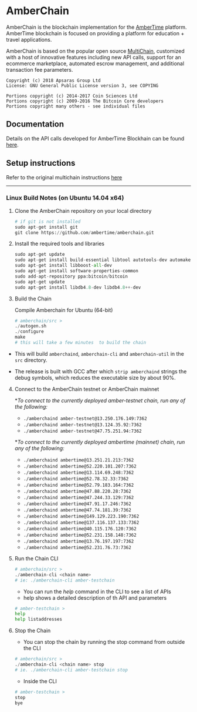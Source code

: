 AmberChain
==========

AmberChain is the blockchain implementation for the [AmberTime](https://ambertime.org/) platform. AmberTime blockchain is focused on providing a platform for education + travel applications.

AmberChain is based on the popular open source [MultiChain](http://www.multichain.com/), customized with a host of innovative features including new API calls, support for an ecommerce marketplace, automated escrow management, and additional transaction fee parameters.

    Copyright (c) 2018 Apsaras Group Ltd
    License: GNU General Public License version 3, see COPYING

    Portions copyright (c) 2014-2017 Coin Sciences Ltd
    Portions copyright (c) 2009-2016 The Bitcoin Core developers
    Portions copyright many others - see individual files

## Documentation

Details on the API calls developed for AmberTime Blockhain can be found [here](https://github.com/ambertime/amberchain/blob/amber-dev/docs/AmberTime%20Blockchain%20Documentation_v1.4.pdf).

## Setup instructions

Refer to the original multichain instructions [here](multichain-README.md)

-----------------------------

### Linux Build Notes (on Ubuntu 14.04 x64)


1. Clone the AmberChain repository on your local directory
    ```python
    # if git is not installed
    sudo apt-get install git
    git clone https://github.com/ambertime/amberchain.git
    ```

2.  Install the required tools and libraries
    ```python
    sudo apt-get update
    sudo apt-get install build-essential libtool autotools-dev automake pkg-config libssl-dev libevent-dev bsdmainutils
    sudo apt-get install libboost-all-dev
    sudo apt-get install software-properties-common
    sudo add-apt-repository ppa:bitcoin/bitcoin
    sudo apt-get update
    sudo apt-get install libdb4.8-dev libdb4.8++-dev
    ```

3. Build the Chain 
    
    Compile Amberchain for Ubuntu (64-bit)
    ```python
    # amberchain/src >
    ./autogen.sh
    ./configure
    make
    # this will take a few minutes  to build the chain
    ```
* This will build `amberchaind`, `amberchain-cli` and `amberchain-util` in the `src` directory.

* The release is built with GCC after which `strip amberchaind` strings the debug symbols, which reduces the executable size by about 90%.

4. Connect to the AmberChain testnet or AmberChain mainnet

    **To connect to the currently deployed amber-testnet chain, run any of the following:*
    *   `./amberchaind amber-testnet@13.250.176.149:7362`
    *   `./amberchaind amber-testnet@13.124.35.92:7362`
    *   `./amberchaind amber-testnet@47.75.251.94:7362`

    **To connect to the currently deployed ambertime (mainnet) chain, run any of the following:*
    *   `./amberchaind ambertime@13.251.21.213:7362`
    *   `./amberchaind ambertime@52.220.101.207:7362`
    *   `./amberchaind ambertime@13.114.69.248:7362`
    *   `./amberchaind ambertime@52.78.32.33:7362`
    *   `./amberchaind ambertime@52.79.183.164:7362`
    *   `./amberchaind ambertime@47.88.220.28:7362`
    *   `./amberchaind ambertime@47.244.33.129:7362`
    *   `./amberchaind ambertime@47.91.17.246:7362`
    *   `./amberchaind ambertime@47.74.181.39:7362`
    *   `./amberchaind ambertime@149.129.223.190:7362`
    *   `./amberchaind ambertime@137.116.137.133:7362`
    *   `./amberchaind ambertime@40.115.176.120:7362`
    *   `./amberchaind ambertime@52.231.158.148:7362`
    *   `./amberchaind ambertime@13.76.197.197:7362`
    *   `./amberchaind ambertime@52.231.76.73:7362`

5. Run the Chain CLI
    ```python
    # amberchain/src >
    ./amberchain-cli <chain name>
    # ie: ./amberchain-cli amber-testchain
    ```
    * You can run the _help_ command in the CLI to see a list of APIs
    * help <API name> shows a detailed description of th API and parameters
    ```python
    # amber-testchain >
    help
    help listaddresses 
    ```

6. Stop the Chain

    * You can stop the chain by running the stop command from outside the CLI
    ```python
    # amberchain/src >
    ./amberchain-cli <chain name> stop
    # ie. ./amberchain-cli amber-testchain stop
    ```
    * Inside the CLI 
    ```python
    # amber-testchain >
    stop
    bye
    ```
